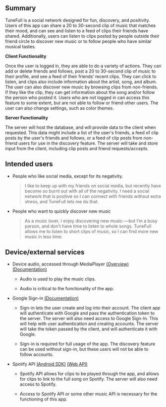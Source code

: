 ## Summary

TuneFull is a social network designed for fun, discovery, and positivity. Users of this app can share a 20 to 30-second clip of music that matches their mood, and can see and listen to a feed of clips their friends have shared. Additionally, users can listen to clips posted by people outside their friend circle to discover new music or to follow people who have similar musical tastes.

**Client Functionality**

Once the user is logged in, they are able to do a variety of actions. They can add or delete friends and follows, post a 20 to 30-second clip of music to their profile, and see a feed of their friends’ recent clips. They can click to listen, and clips also include information about the artist, song, and album. The user can also discover new music by browsing clips from non-friends. If they like the clip, they can get information about the song and/or follow the person who posted it. Users who are not logged in can access this feature to some extent, but are not able to follow or friend other users. The user can also change settings, such as color themes.
    	
**Server Functionality**

The server will host the database, and will provide data to the client when requested. This data might include a list of the user's friends, a feed of clip posts by the user's friends and follows, or a feed of clip posts from non-friend users for use in the discovery feature. The server will take and store input from the client, including clip posts and friend requests/accepts.

## Intended users

* People who like social media, except for its negativity.

    > I like to keep up with my friends on social media, but recently have become so burnt out with all of the negativity. I need a social network that is positive so I can connect with friends without extra stress, and TuneFull lets me do that.
    
* People who want to quickly discover new music
	
	> As a music lover, I enjoy discovering new music-—but I’m a busy person, and don’t have time to listen to whole songs. TuneFull allows me to listen to short clips of music, so I can find more new music in less time.

## Device/external services

* Device audio, accessed through MediaPlayer [(Overview)](https://developer.android.com/guide/topics/media/mediaplayer) [(Documentation)](https://developer.android.com/reference/android/media/MediaPlayer)

    * Audio is used to play the music clips.

    * Audio is critical to the functionality of the app.

* Google Sign-in [(Documentation)](https://developers.google.com/identity/sign-in/android/start-integrating)

    * Sign-in lets the user create and log into their account. The client app will authenticate with Google and pass the authentication token to the server. The server will also need access to Google Sign-In. This will help with user authentication and creating accounts. The server will take the token passed by the client, and will authenticate it with Google. 
                                                                                                                                                                                                                    
    * Sign-in is required for full usage of the app. The discovery feature can be used without sign-in, but these users will not be able to follow accounts. 
    
* Spotify API [(Android SDK)](https://developer.spotify.com/documentation/android/) [(Web API)](https://developer.spotify.com/documentation/web-api/reference-beta/)

    * Spotify API allows for clips to be played through the app, and allows for clips to link to the full song on Spotify. The server will also need access to Spotify. 

    * Access to Spotify API or some other music API is necessary for the functioning of this app.

		

